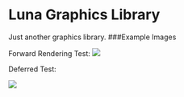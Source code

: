 # Luna Graphics Library
Just another graphics library.
###Example Images

Forward Rendering Test:
![](https://imgur.com/pjJyrx6.png)

Deferred Test:

![](https://imgur.com/Q3Nbz3Z.png)

